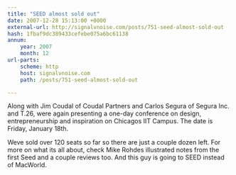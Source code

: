 ```yaml
---
title: "SEED almost sold out"
date: 2007-12-28 15:13:00 +0000
external-url: http://signalvnoise.com/posts/751-seed-almost-sold-out
hash: 1fbaf9dc389433cefebe075a6bc61138
annum:
    year: 2007
    month: 12
url-parts:
    scheme: http
    host: signalvnoise.com
    path: /posts/751-seed-almost-sold-out

---
```


Along with Jim Coudal of Coudal Partners and Carlos Segura of Segura Inc. and T.26, were again presenting a one-day conference on design, entrepreneurship and inspiration on Chicagos IIT Campus. The date is Friday, January 18th.



Weve sold over 120 seats so far so there are just a couple dozen left. For more on what its all about, check Mike Rohdes illustrated notes from the first Seed and a couple reviews too. And this guy is going to SEED instead of MacWorld.
